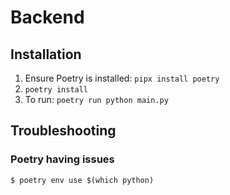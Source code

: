# Backend
## Installation
1. Ensure Poetry is installed: `pipx install poetry`
2. `poetry install`
3. To run: `poetry run python main.py`

## Troubleshooting
### Poetry having issues
```shell
$ poetry env use $(which python)
```